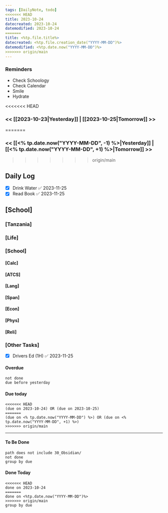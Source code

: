 ```yaml
---
tags: [DailyNote, todo]
<<<<<<< HEAD
title: 2023-10-24
datecreated: 2023-10-24
datemodified: 2023-10-24
=======
title: <%tp.file.title%>
datecreated: <%tp.file.creation_date("YYYY-MM-DD")%>
datemodified: <%tp.date.now("YYYY-MM-DD")%>
>>>>>>> origin/main
---
```


### Reminders
- Check Schoology
- Check Calendar
- Smile
- Hydrate

<<<<<<< HEAD
### << [[2023-10-23|Yesterday]] | [[2023-10-25|Tomorrow]] >>
=======
### << [[<% tp.date.now("YYYY-MM-DD", -1) %>|Yesterday]] | [[<% tp.date.now("YYYY-MM-DD", +1) %>|Tomorrow]] >>
>>>>>>> origin/main

## Daily Log

- [x] Drink Water ✅ 2023-11-25
- [x] Read Book ✅ 2023-11-25

## [School]

### [Tanzania]

### [Life]

### [School]

#### [Calc]

#### [ATCS]

#### [Lang]

#### [Span]

#### [Econ]

#### [Phys]

#### [Reli]


### [Other Tasks]

- [x] Drivers Ed (1H) ✅ 2023-11-25

#### Overdue
```tasks
not done
due before yesterday
```
#### Due today

```tasks
<<<<<<< HEAD
(due on 2023-10-24) OR (due on 2023-10-25) 
=======
(due on <% tp.date.now("YYYY-MM-DD") %>) OR (due on <% tp.date.now("YYYY-MM-DD", +1) %>) 
>>>>>>> origin/main

```
---
#### To Be Done

```tasks
path does not include 30_Obsidian/
not done
group by due
```

#### Done Today

```tasks
<<<<<<< HEAD
done on 2023-10-24
=======
done on <%tp.date.now("YYYY-MM-DD")%>
>>>>>>> origin/main
group by due
```